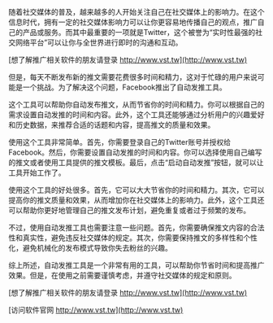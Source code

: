 随着社交媒体的普及，越来越多的人开始关注自己在社交媒体上的影响力。在这个信息时代，拥有一定的社交媒体影响力可以让你更容易地传播自己的观点，推广自己的产品或服务。而其中最重要的一项就是Twitter，这个被誉为“实时性最强的社交网络平台”可以让你与全世界进行即时的沟通和互动。

[想了解推广相关软件的朋友请登录 http://www.vst.tw](http://www.vst.tw)

但是，每天不断发布新的推文需要花费很多时间和精力，这对于忙碌的用户来说可能是一个挑战。为了解决这个问题，Facebook推出了自动发推工具。

这个工具可以帮助你自动发布推文，从而节省你的时间和精力。你可以根据自己的需求设置自动发推的时间和内容。此外，这个工具还能够通过分析用户的兴趣爱好和历史数据，来推荐合适的话题和内容，提高推文的质量和效果。

使用这个工具非常简单。首先，你需要登录自己的Twitter账号并授权给Facebook。然后，你需要设置自动发推的时间和内容。你可以选择使用自己编写的推文或者使用工具提供的推文模板。最后，点击“启动自动发推”按钮，就可以让工具开始工作了。

使用这个工具的好处很多。首先，它可以大大节省你的时间和精力。其次，它可以提高你的推文质量和效果，从而增加你在社交媒体上的影响力。此外，这个工具还可以帮助你更好地管理自己的推文发布计划，避免重复或者过于频繁的发布。

不过，使用自动发推工具也需要注意一些问题。首先，你需要确保推文内容的合法性和真实性，避免违反社交媒体的规定。其次，你需要保持推文的多样性和个性化，避免机械化的发布模式导致你失去粉丝的兴趣。

综上所述，自动发推工具是一个非常有用的工具，可以帮助你节省时间和提高推广效果。但是，在使用之前需要谨慎考虑，并遵守社交媒体的规定和原则。

[想了解推广相关软件的朋友请登录 http://www.vst.tw](http://www.vst.tw)


[访问软件官网 http://www.vst.tw](http://www.vst.tw)
